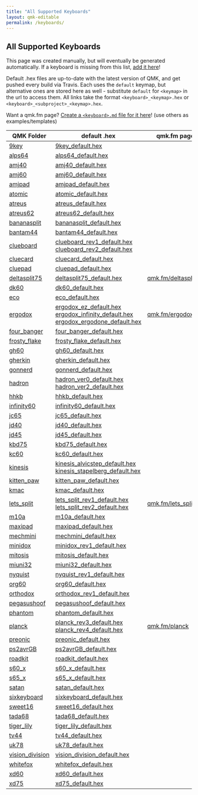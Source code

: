 ```yaml
---
title: "All Supported Keyboards"
layout: qmk-editable
permalink: /keyboards/
---
```

## All Supported Keyboards

This page was created manually, but will eventually be generated automatically. If a keyboard is missing from this list, [add it here](https://github.com/qmk/qmk.fm/blob/gh-pages/_pages/keyboards.md)!

Default .hex files are up-to-date with the latest version of QMK, and get pushed every build via Travis. Each uses the `default` keymap, but alternative ones are stored here as well - substitute `default` for `<keymap>` in the url to access them. All links take the format `<keyboard>_<keymap>.hex` or `<keyboard>_<subproject>_<keymap>.hex`.

Want a qmk.fm page? [Create a `<keyboard>.md` file for it here](https://github.com/qmk/qmk.fm/tree/gh-pages/_pages/keyboards)! (use others as examples/templates)

| QMK Folder | default .hex | qmk.fm page |
| --- | --- | --- |
| <i class="fa fa-github" aria-hidden="true"></i> [9key](https://github.com/qmk/qmk_firmware/blob/master/keyboards/9key) | [9key_default.hex](/compiled/9key_default.hex) | |
| <i class="fa fa-github" aria-hidden="true"></i> [alps64](https://github.com/qmk/qmk_firmware/blob/master/keyboards/alps64) | [alps64_default.hex](/compiled/alps64_default.hex) | |
| <i class="fa fa-github" aria-hidden="true"></i> [amj40](https://github.com/qmk/qmk_firmware/blob/master/keyboards/amj40) | [amj40_default.hex](/compiled/amj40_default.hex) | |
| <i class="fa fa-github" aria-hidden="true"></i> [amj60](https://github.com/qmk/qmk_firmware/blob/master/keyboards/amj60) | [amj60_default.hex](/compiled/amj60_default.hex) | |
| <i class="fa fa-github" aria-hidden="true"></i> [amjpad](https://github.com/qmk/qmk_firmware/blob/master/keyboards/amjpad) | [amjpad_default.hex](/compiled/amjpad_default.hex) | |
| <i class="fa fa-github" aria-hidden="true"></i> [atomic](https://github.com/qmk/qmk_firmware/blob/master/keyboards/atomic) | [atomic_default.hex](/compiled/atomic_default.hex) | |
| <i class="fa fa-github" aria-hidden="true"></i> [atreus](https://github.com/qmk/qmk_firmware/blob/master/keyboards/atreus) | [atreus_default.hex](/compiled/atreus_default.hex) | |
| <i class="fa fa-github" aria-hidden="true"></i> [atreus62](https://github.com/qmk/qmk_firmware/blob/master/keyboards/atreus62) | [atreus62_default.hex](/compiled/atreus62_default.hex) | |
| <i class="fa fa-github" aria-hidden="true"></i> [bananasplit](https://github.com/qmk/qmk_firmware/blob/master/keyboards/bananasplit) | [bananasplit_default.hex](/compiled/bananasplit_default.hex) | |
| <i class="fa fa-github" aria-hidden="true"></i> [bantam44](https://github.com/qmk/qmk_firmware/blob/master/keyboards/bantam44) | [bantam44_default.hex](/compiled/bantam44_default.hex) | |
| <i class="fa fa-github" aria-hidden="true"></i> [clueboard](https://github.com/qmk/qmk_firmware/blob/master/keyboards/clueboard) | [clueboard_rev1_default.hex](/compiled/clueboard_rev1_default.hex)<br />[clueboard_rev2_default.hex](/compiled/clueboard_rev2_default.hex) | |
| <i class="fa fa-github" aria-hidden="true"></i> [cluecard](https://github.com/qmk/qmk_firmware/blob/master/keyboards/cluecard) | [cluecard_default.hex](/compiled/cluecard_default.hex) | |
| <i class="fa fa-github" aria-hidden="true"></i> [cluepad](https://github.com/qmk/qmk_firmware/blob/master/keyboards/cluepad) | [cluepad_default.hex](/compiled/cluepad_default.hex) | |
| <i class="fa fa-github" aria-hidden="true"></i> [deltasplit75](https://github.com/qmk/qmk_firmware/blob/master/keyboards/deltasplit75) | [deltasplit75_default.hex](/compiled/deltasplit75_default.hex) | [qmk.fm/deltasplit75](/deltasplit75/) |
| <i class="fa fa-github" aria-hidden="true"></i> [dk60](https://github.com/qmk/qmk_firmware/blob/master/keyboards/dk60) | [dk60_default.hex](/compiled/dk60_default.hex) | |
| <i class="fa fa-github" aria-hidden="true"></i> [eco](https://github.com/qmk/qmk_firmware/blob/master/keyboards/eco) | [eco_default.hex](/compiled/eco_default.hex) | |
| <i class="fa fa-github" aria-hidden="true"></i> [ergodox](https://github.com/qmk/qmk_firmware/blob/master/keyboards/ergodox) | [ergodox_ez_default.hex](/compiled/ergodox_ez_default.hex)<br />[ergodox_infinity_default.hex](/compiled/ergodox_infinity_default.hex)<br />[ergodox_ergodone_default.hex](/compiled/ergodox_ergodone_default.hex) | [qmk.fm/ergodox](/ergodox/) |
| <i class="fa fa-github" aria-hidden="true"></i> [four_banger](https://github.com/qmk/qmk_firmware/blob/master/keyboards/four_banger) | [four_banger_default.hex](/compiled/four_banger_default.hex) | |
| <i class="fa fa-github" aria-hidden="true"></i> [frosty_flake](https://github.com/qmk/qmk_firmware/blob/master/keyboards/frosty_flake) | [frosty_flake_default.hex](/compiled/frosty_flake_default.hex) | |
| <i class="fa fa-github" aria-hidden="true"></i> [gh60](https://github.com/qmk/qmk_firmware/blob/master/keyboards/gh60) | [gh60_default.hex](/compiled/gh60_default.hex) | |
| <i class="fa fa-github" aria-hidden="true"></i> [gherkin](https://github.com/qmk/qmk_firmware/blob/master/keyboards/gherkin) | [gherkin_default.hex](/compiled/gherkin_default.hex) | |
| <i class="fa fa-github" aria-hidden="true"></i> [gonnerd](https://github.com/qmk/qmk_firmware/blob/master/keyboards/gonnerd) | [gonnerd_default.hex](/compiled/gonnerd_default.hex) | |
| <i class="fa fa-github" aria-hidden="true"></i> [hadron](https://github.com/qmk/qmk_firmware/blob/master/keyboards/hadron) | [hadron_ver0_default.hex](/compiled/hadron_ver0_default.hex)<br />[hadron_ver2_default.hex](/compiled/hadron_ver2_default.hex) | |
| <i class="fa fa-github" aria-hidden="true"></i> [hhkb](https://github.com/qmk/qmk_firmware/blob/master/keyboards/hhkb) | [hhkb_default.hex](/compiled/hhkb_default.hex) | |
| <i class="fa fa-github" aria-hidden="true"></i> [infinity60](https://github.com/qmk/qmk_firmware/blob/master/keyboards/infinity60) | [infinity60_default.hex](/compiled/infinity60_default.hex) | |
| <i class="fa fa-github" aria-hidden="true"></i> [jc65](https://github.com/qmk/qmk_firmware/blob/master/keyboards/jc65) | [jc65_default.hex](/compiled/jc65_default.hex) | |
| <i class="fa fa-github" aria-hidden="true"></i> [jd40](https://github.com/qmk/qmk_firmware/blob/master/keyboards/jd40) | [jd40_default.hex](/compiled/jd40_default.hex) | |
| <i class="fa fa-github" aria-hidden="true"></i> [jd45](https://github.com/qmk/qmk_firmware/blob/master/keyboards/jd45) | [jd45_default.hex](/compiled/jd45_default.hex) | |
| <i class="fa fa-github" aria-hidden="true"></i> [kbd75](https://github.com/qmk/qmk_firmware/blob/master/keyboards/kbd75) | [kbd75_default.hex](/compiled/kbd75_default.hex) | |
| <i class="fa fa-github" aria-hidden="true"></i> [kc60](https://github.com/qmk/qmk_firmware/blob/master/keyboards/kc60) | [kc60_default.hex](/compiled/kc60_default.hex) | |
| <i class="fa fa-github" aria-hidden="true"></i> [kinesis](https://github.com/qmk/qmk_firmware/blob/master/keyboards/inesis) | [kinesis_alvicstep_default.hex](/compiled/kinesis_alvicstep_default.hex)<br />[kinesis_stapelberg_default.hex](/compiled/kinesis_stapelberg_default.hex) | |
| <i class="fa fa-github" aria-hidden="true"></i> [kitten_paw](https://github.com/qmk/qmk_firmware/blob/master/keyboards/kitten_paw) | [kitten_paw_default.hex](/compiled/kitten_paw_default.hex) | |
| <i class="fa fa-github" aria-hidden="true"></i> [kmac](https://github.com/qmk/qmk_firmware/blob/master/keyboards/kmac) | [kmac_default.hex](/compiled/kmac_default.hex) | |
| <i class="fa fa-github" aria-hidden="true"></i> [lets_split](https://github.com/qmk/qmk_firmware/blob/master/keyboards/lets_split) | [lets_split_rev1_default.hex](/compiled/lets_split_rev1_default.hex)<br />[lets_split_rev2_default.hex](/compiled/lets_split_rev2_default.hex) | [qmk.fm/lets_split](/lets_split/) |
| <i class="fa fa-github" aria-hidden="true"></i> [m10a](https://github.com/qmk/qmk_firmware/blob/master/keyboards/m10a) | [m10a_default.hex](/compiled/m10a_default.hex) | |
| <i class="fa fa-github" aria-hidden="true"></i> [maxipad](https://github.com/qmk/qmk_firmware/blob/master/keyboards/maxipad) | [maxipad_default.hex](/compiled/maxipad_default.hex) | |
| <i class="fa fa-github" aria-hidden="true"></i> [mechmini](https://github.com/qmk/qmk_firmware/blob/master/keyboards/mechmini) | [mechmini_default.hex](/compiled/mechmini_default.hex) | |
| <i class="fa fa-github" aria-hidden="true"></i> [minidox](https://github.com/qmk/qmk_firmware/blob/master/keyboards/minidox) | [minidox_rev1_default.hex](/compiled/minidox_rev1_default.hex) | |
| <i class="fa fa-github" aria-hidden="true"></i> [mitosis](https://github.com/qmk/qmk_firmware/blob/master/keyboards/mitosis) | [mitosis_default.hex](/compiled/mitosis_default.hex) | |
| <i class="fa fa-github" aria-hidden="true"></i> [miuni32](https://github.com/qmk/qmk_firmware/blob/master/keyboards/miuni32) | [miuni32_default.hex](/compiled/miuni32_default.hex) | |
| <i class="fa fa-github" aria-hidden="true"></i> [nyquist](https://github.com/qmk/qmk_firmware/blob/master/keyboards/nyquist) | [nyquist_rev1_default.hex](/compiled/nyquist_rev1_default.hex) | |
| <i class="fa fa-github" aria-hidden="true"></i> [org60](https://github.com/qmk/qmk_firmware/blob/master/keyboards/org60) | [org60_default.hex](/compiled/org60_default.hex) | |
| <i class="fa fa-github" aria-hidden="true"></i> [orthodox](https://github.com/qmk/qmk_firmware/blob/master/keyboards/orthodox) | [orthodox_rev1_default.hex](/compiled/orthodox_rev1_default.hex) | |
| <i class="fa fa-github" aria-hidden="true"></i> [pegasushoof](https://github.com/qmk/qmk_firmware/blob/master/keyboards/pegasushoof) | [pegasushoof_default.hex](/compiled/pegasushoof_default.hex) | |
| <i class="fa fa-github" aria-hidden="true"></i> [phantom](https://github.com/qmk/qmk_firmware/blob/master/keyboards/phantom) | [phantom_default.hex](/compiled/phantom_default.hex) | |
| <i class="fa fa-github" aria-hidden="true"></i> [planck](https://github.com/qmk/qmk_firmware/blob/master/keyboards/lanck) | [planck_rev3_default.hex](/compiled/planck_rev3_default.hex)<br />[planck_rev4_default.hex](/compiled/planck_rev4_default.hex) | [qmk.fm/planck](/planck/)|
| <i class="fa fa-github" aria-hidden="true"></i> [preonic](https://github.com/qmk/qmk_firmware/blob/master/keyboards/preonic) | [preonic_default.hex](/compiled/preonic_default.hex) | |
| <i class="fa fa-github" aria-hidden="true"></i> [ps2avrGB](https://github.com/qmk/qmk_firmware/blob/master/keyboards/ps2avrGB) | [ps2avrGB_default.hex](/compiled/ps2avrGB_default.hex) | |
| <i class="fa fa-github" aria-hidden="true"></i> [roadkit](https://github.com/qmk/qmk_firmware/blob/master/keyboards/roadkit) | [roadkit_default.hex](/compiled/roadkit_default.hex) | |
| <i class="fa fa-github" aria-hidden="true"></i> [s60_x](https://github.com/qmk/qmk_firmware/blob/master/keyboards/s60_x) | [s60_x_default.hex](/compiled/s60_x_default.hex) | |
| <i class="fa fa-github" aria-hidden="true"></i> [s65_x](https://github.com/qmk/qmk_firmware/blob/master/keyboards/s65_x) | [s65_x_default.hex](/compiled/s65_x_default.hex) | |
| <i class="fa fa-github" aria-hidden="true"></i> [satan](https://github.com/qmk/qmk_firmware/blob/master/keyboards/satan) | [satan_default.hex](/compiled/satan_default.hex) | |
| <i class="fa fa-github" aria-hidden="true"></i> [sixkeyboard](https://github.com/qmk/qmk_firmware/blob/master/keyboards/sixkeyboard) | [sixkeyboard_default.hex](/compiled/sixkeyboard_default.hex) | |
| <i class="fa fa-github" aria-hidden="true"></i> [sweet16](https://github.com/qmk/qmk_firmware/blob/master/keyboards/sweet16) | [sweet16_default.hex](/compiled/sweet16_default.hex) | |
| <i class="fa fa-github" aria-hidden="true"></i> [tada68](https://github.com/qmk/qmk_firmware/blob/master/keyboards/tada68) | [tada68_default.hex](/compiled/tada68_default.hex) | |
| <i class="fa fa-github" aria-hidden="true"></i> [tiger_lily](https://github.com/qmk/qmk_firmware/blob/master/keyboards/tiger_lily) | [tiger_lily_default.hex](/compiled/tiger_lily_default.hex) | |
| <i class="fa fa-github" aria-hidden="true"></i> [tv44](https://github.com/qmk/qmk_firmware/blob/master/keyboards/tv44) | [tv44_default.hex](/compiled/tv44_default.hex) | |
| <i class="fa fa-github" aria-hidden="true"></i> [uk78](https://github.com/qmk/qmk_firmware/blob/master/keyboards/uk78) | [uk78_default.hex](/compiled/uk78_default.hex) | |
| <i class="fa fa-github" aria-hidden="true"></i> [vision_division](https://github.com/qmk/qmk_firmware/blob/master/keyboards/vision_division) | [vision_division_default.hex](/compiled/vision_division_default.hex) | |
| <i class="fa fa-github" aria-hidden="true"></i> [whitefox](https://github.com/qmk/qmk_firmware/blob/master/keyboards/whitefox) | [whitefox_default.hex](/compiled/whitefox_default.hex) | |
| <i class="fa fa-github" aria-hidden="true"></i> [xd60](https://github.com/qmk/qmk_firmware/blob/master/keyboards/xd60) | [xd60_default.hex](/compiled/xd60_default.hex) | |
| <i class="fa fa-github" aria-hidden="true"></i> [xd75](https://github.com/qmk/qmk_firmware/blob/master/keyboards/xd75) | [xd75_default.hex](/compiled/xd75_default.hex) | |